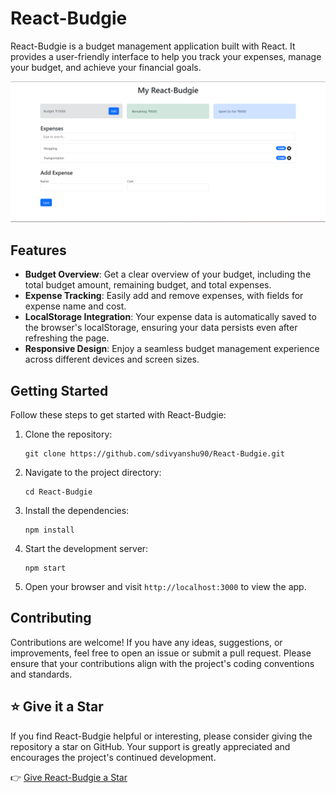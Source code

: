 # React-Budgie

React-Budgie is a budget management application built with React. It provides a user-friendly interface to help you track your expenses, manage your budget, and achieve your financial goals.

![React-Budgie Screenshot](screenshot.png)

## Features

- **Budget Overview**: Get a clear overview of your budget, including the total budget amount, remaining budget, and total expenses.
- **Expense Tracking**: Easily add and remove expenses, with fields for expense name and cost.
- **LocalStorage Integration**: Your expense data is automatically saved to the browser's localStorage, ensuring your data persists even after refreshing the page.
- **Responsive Design**: Enjoy a seamless budget management experience across different devices and screen sizes.

## Getting Started

Follow these steps to get started with React-Budgie:

1. Clone the repository:

   ``` shell
   git clone https://github.com/sdivyanshu90/React-Budgie.git
   ```

2. Navigate to the project directory:

   ``` shell
   cd React-Budgie
   ```

3. Install the dependencies:

   ``` shell
   npm install
   ```

4. Start the development server:

   ``` shell
   npm start
   ```

5. Open your browser and visit `http://localhost:3000` to view the app.

## Contributing

Contributions are welcome! If you have any ideas, suggestions, or improvements, feel free to open an issue or submit a pull request. Please ensure that your contributions align with the project's coding conventions and standards.


## ⭐️ Give it a Star

If you find React-Budgie helpful or interesting, please consider giving the repository a star on GitHub. Your support is greatly appreciated and encourages the project's continued development.

👉 [Give React-Budgie a Star](https://github.com/sdivyanshu90/React-Budgie)

